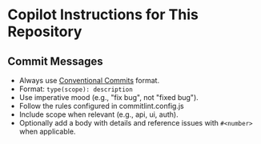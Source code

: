 # Copilot Instructions for This Repository

## Commit Messages
- Always use [Conventional Commits](https://www.conventionalcommits.org/) format.
- Format: `type(scope): description`
- Use imperative mood (e.g., "fix bug", not "fixed bug").
- Follow the rules configured in commitlint.config.js
- Include scope when relevant (e.g., api, ui, auth).
- Optionally add a body with details and reference issues with `#<number>` when applicable.
